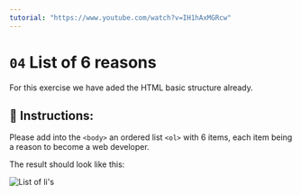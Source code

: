 ```yaml
---
tutorial: "https://www.youtube.com/watch?v=IH1hAxMGRcw"
---
```


# `04` List of 6 reasons

For this exercise we have aded the HTML basic structure already.

## 📝 Instructions:

Please add into the `<body>` an ordered list `<ol>` with 6 items, each item being a reason to become a web developer.

The result should look like this:

![List of li's](https://github.com/4GeeksAcademy/html-tutorial-exercises-course/blob/master/.learn/assets/04-list-of-reasons.png?raw=true)
